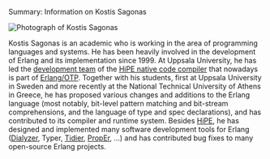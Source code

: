 Summary: Information on Kostis Sagonas

![Photograph of Kostis Sagonas](/images/kostis.jpg "Kostis Sagonas")

Kostis Sagonas is an academic who is working in the area of programming
languages and systems. He has been heavily involved in the development
of Erlang and its implementation since 1999. At Uppsala University, he has led
the [development team](http://www.it.uu.se/research/group/hipe/people.shtml)
of the [HiPE native code compiler](http://www.it.uu.se/research/group/hipe/)
that nowadays is part of [Erlang/OTP](http://www.erlang.org). Together with
his students, first at Uppsala University in Sweden and more recently
at the National Technical University of Athens in Greece,
he has proposed various changes and additions to the Erlang language (most
notably, bit-level pattern matching and bit-stream comprehensions, and the
language of type and spec declarations), and has contributed to its compiler
and runtime system.
Besides [HiPE](http://www.erlang.org/doc/apps/hipe/index.html),
he has designed and implemented many software development tools for Erlang
([Dialyzer](http://dialyzer.softlab.ntua.gr),
 Typer<!-- (http://www.erlang.org/doc/typer.html)-->,
 [Tidier](http://tidier.softlab.ntua.gr),
 [PropEr](http://proper.softlab.ntua.gr), ...)
and has contributed bug fixes to many open-source Erlang projects.

<!-- kate: replace-tabs-save on; replace-tabs on; tab-width 8; -->
